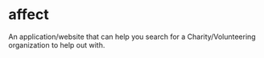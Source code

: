 # affect

An application/website that can help you search for a Charity/Volunteering organization to help out with.
